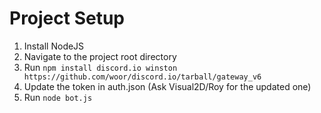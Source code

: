 # Project Setup

1. Install NodeJS
2. Navigate to the project root directory
3. Run `npm install discord.io winston https://github.com/woor/discord.io/tarball/gateway_v6`
4. Update the token in auth.json (Ask Visual2D/Roy for the updated one)
5. Run `node bot.js`
